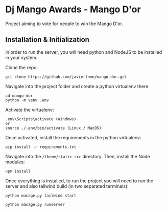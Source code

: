 
# Dj Mango Awards - Mango D'or

Project aiming to vote for people to win the Mango D'or.


## Installation & Initialization
In order to run the server, you will need python and NodeJS to be installed in your system.

Clone the repo:
```
git clone https://github.com/javierlnmn/mango-dor.git
```

Navigate into the project folder and create a python virtualenv there:
```
cd mango-dor
python -m venv .env
```

Activate the virtualenv:
```
.env\Scripts\activate (Windows)
or
source ./.env/bin/activate (Linux / MacOS)
```

Once activated, install the requirements in the python virtualenv:
```
pip install -r requirements.txt
```

Navigate into the `/theme/static_src` directory. Then, install the Node modules:

```
npm install
```

Once everything is installed, to run the project you will need to run the server and also tailwind build (in two separated terminals):
```
python manage.py tailwind start
```
```
python manage.py runserver
```